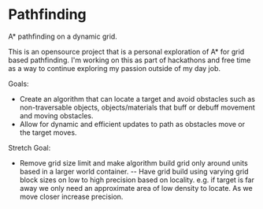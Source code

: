 # Pathfinding
A* pathfinding on a dynamic grid.

This is an opensource project that is a personal exploration of A* for grid based pathfinding. I'm working on this as part of hackathons and free time as a way to continue exploring my passion outside of my day job.

Goals:
 - Create an algorithm that can locate a target and avoid obstacles such as non-traversable objects, objects/materials that buff or debuff movement and moving obstacles.
 - Allow for dynamic and efficient updates to path as obstacles move or the target moves.
 
Stretch Goal:
 - Remove grid size limit and make algorithm build grid only around units based in a larger world container. 
     -- Have grid build using varying grid block sizes on low to high precision based on locality. e.g. if target is far away we only need an approximate area of low density to locate. As we move closer increase precision.
